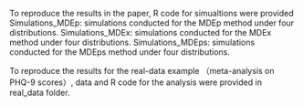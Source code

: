 To reproduce the results in the paper, R code for simualtions were provided
Simulations_MDEp: simulations conducted for the MDEp method under four distributions.
Simulations_MDEx: simulations conducted for the MDEx method under four distributions.
Simulations_MDEps: simulations conducted for the MDEps method under four distributions.

To reproduce the results for the real-data example （meta-analysis on PHQ-9 scores）, data and R code for the analysis were provided in real_data folder. 
